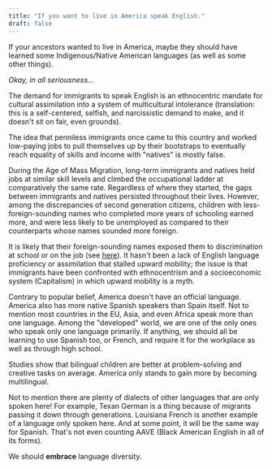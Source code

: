 ```yaml
---
title: "If you want to live in America speak English."
draft: false
---
```


If your ancestors wanted to live in America, maybe they should have learned some Indigenous/Native American languages (as well as some other things).  
  
_Okay, in all seriousness..._  
  
The demand for immigrants to speak English is an ethnocentric mandate for cultural assimilation into a system of multicultural intolerance (translation: this is a self-centered, selfish, and narcissistic demand to make, and it doesn't sit on fair, even grounds).  
  
The idea that penniless immigrants once came to this country and worked low-paying jobs to pull themselves up by their bootstraps to eventually reach equality of skills and income with "natives" is mostly false.  
  
During the Age of Mass Migration, long-term immigrants and natives held jobs at similar skill levels and climbed the occupational ladder at comparatively the same rate. Regardless of where they started, the gaps between immigrants and natives persisted throughout their lives. However, among the discrepancies of second generation citizens, children with less-foreign-sounding names who completed more years of schooling earned more, and were less likely to be unemployed as compared to their counterparts whose names sounded more foreign.  
  
It is likely that their foreign-sounding names exposed them to discrimination at school or on the job (see [here](https://publicpolicy.stanford.edu/news/what-history-tells-us-about-assimilation-immigrants)). It hasn't been a lack of English language proficiency or assimilation that stalled upward mobility; the issue is that immigrants have been confronted with ethnocentrism and a socioeconomic system (Capitalism) in which upward mobility is a myth.  
  
Contrary to popular belief, America doesn't have an official language. America also has more native Spanish speakers than Spain itself. Not to mention most countries in the EU, Asia, and even Africa speak more than one language. Among the "developed" world, we are one of the only ones who speak only one language primarily. If anything, we should all be learning to use Spanish too, or French, and require it for the workplace as well as through high school.  
  
Studies show that bilingual children are better at problem-solving and creative tasks on average. America only stands to gain more by becoming multilingual.  
  
Not to mention there are plenty of dialects of other languages that are only spoken here! For example, Texan German is a thing because of migrants passing it down through generations. Louisiana French is another example of a language only spoken here. And at some point, it will be the same way for Spanish. That's not even counting AAVE (Black American English in all of its forms).  
  
We should **embrace** language diversity.

